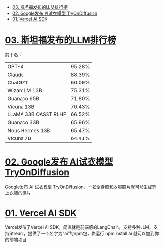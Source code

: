 - [03. 斯坦福发布的LLM排行榜](#03-斯坦福发布的llm排行榜)
- [02. Google发布 AI试衣模型 TryOnDiffusion](#02-google发布-ai试衣模型-tryondiffusion)
- [01. Vercel AI SDK](#01-vercel-ai-sdk)

# [03. 斯坦福发布的LLM排行榜](https://tatsu-lab.github.io/alpaca_eval)

前十名：

|||
|--|--|
|GPT-4|95.28%|
|Claude|88.39%|
|ChatGPT|86.09%|
|WizardLM 13B|75.31%|
|Guanaco 65B|71.80%|
|Vicuna 13B|70.43%|
|LLaMA 33B OASST RLHF|66.52%|
|Guanaco 33B|65.96%|
|Nous Hermes 13B|65.47%|
|Vicuna 7B|64.41%|

# [02. Google发布 AI试衣模型 TryOnDiffusion](https://tryondiffusion.github.io/)

Google发布 AI 试衣模型 TryOnDiffusion，一张全身照和衣服照片就可以生成穿上衣服的照片

# [01. Vercel AI SDK](https://vercel.com/blog/introducing-the-vercel-ai-sdk)

Vercel发布了Vercel AI SDK，简直就是前端版的LangChain，支持多种LLM，支持Stream，提供了一个名字为“ai”的npm包，你运行 npm install ai 就可以加到你的前端项目